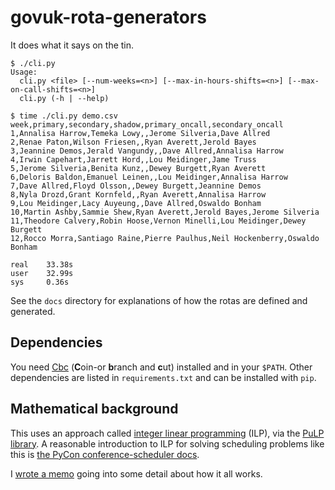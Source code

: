 govuk-rota-generators
=====================

It does what it says on the tin.


```
$ ./cli.py
Usage:
  cli.py <file> [--num-weeks=<n>] [--max-in-hours-shifts=<n>] [--max-on-call-shifts=<n>]
  cli.py (-h | --help)

$ time ./cli.py demo.csv
week,primary,secondary,shadow,primary_oncall,secondary_oncall
1,Annalisa Harrow,Temeka Lowy,,Jerome Silveria,Dave Allred
2,Renae Paton,Wilson Friesen,,Ryan Averett,Jerold Bayes
3,Jeannine Demos,Jerald Vangundy,,Dave Allred,Annalisa Harrow
4,Irwin Capehart,Jarrett Hord,,Lou Meidinger,Jame Truss
5,Jerome Silveria,Benita Kunz,,Dewey Burgett,Ryan Averett
6,Deloris Baldon,Emanuel Leinen,,Lou Meidinger,Annalisa Harrow
7,Dave Allred,Floyd Olsson,,Dewey Burgett,Jeannine Demos
8,Nyla Drozd,Grant Kornfeld,,Ryan Averett,Annalisa Harrow
9,Lou Meidinger,Lacy Auyeung,,Dave Allred,Oswaldo Bonham
10,Martin Ashby,Sammie Shew,Ryan Averett,Jerold Bayes,Jerome Silveria
11,Theodore Calvery,Robin Hoose,Vernon Minelli,Lou Meidinger,Dewey Burgett
12,Rocco Morra,Santiago Raine,Pierre Paulhus,Neil Hockenberry,Oswaldo Bonham

real    33.38s
user    32.99s
sys     0.36s
```

See the `docs` directory for explanations of how the rotas are defined
and generated.


Dependencies
------------

You need [Cbc][] (**C**oin-or **b**ranch and **c**ut) installed and in
your `$PATH`.  Other dependencies are listed in `requirements.txt` and
can be installed with `pip`.

[Cbc]: https://projects.coin-or.org/Cbc


Mathematical background
-----------------------

This uses an approach called [integer linear programming][] (ILP), via
the [PuLP library][].  A reasonable introduction to ILP for solving
scheduling problems like this is [the PyCon conference-scheduler
docs][].

I [wrote a memo][memo] going into some detail about how it all works.

[integer linear programming]: https://en.wikipedia.org/wiki/Integer_programming
[PuLP library]: https://pythonhosted.org/PuLP/
[the PyCon conference-scheduler docs]: https://conference-scheduler.readthedocs.io/en/latest/background/mathematical_model.html
[memo]: https://memo.barrucadu.co.uk/scheduling-problems.html
